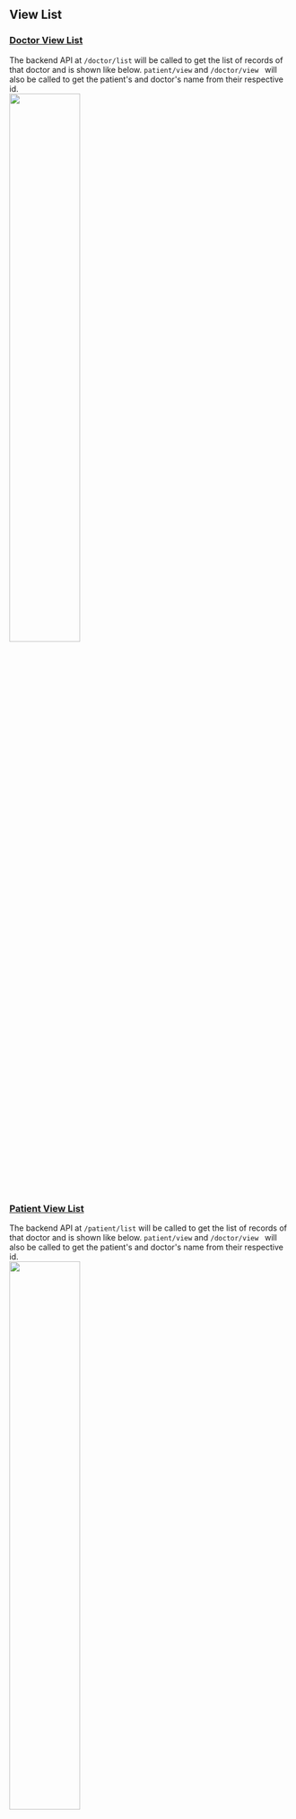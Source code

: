 ## View List
### [Doctor View List](https://github.com/ramaponytails/medicsign/blob/frontend_documentation/frontend/src/view_record/ViewList.js#L44)
The backend API at `/doctor/list` will be called to get the list of records of that doctor and is shown like below. `patient/view` and `/doctor/view ` will also be called to get the patient's and doctor's name from their respective id. <br>
<img src="https://i.imgur.com/t4l7Ufy.png" height=50% width=50%>

### [Patient View List](https://github.com/ramaponytails/medicsign/blob/frontend_documentation/frontend/src/view_record/PatientViewList.js#L44)
The backend API at `/patient/list` will be called to get the list of records of that doctor and is shown like below. `patient/view` and `/doctor/view ` will also be called to get the patient's and doctor's name from their respective id. <br>
<img src="https://i.imgur.com/0DTLuBk.png" height=50% width=50%>

## View Single
The view single component is similar for both the [doctor](https://github.com/ramaponytails/medicsign/blob/frontend_documentation/frontend/src/view_record/ViewSingle.js#L63) and [patient](https://github.com/ramaponytails/medicsign/blob/frontend_documentation/frontend/src/view_record/PatientViewSingle.js#L63) in that it both shows the details of the record and adds the [verify](https://github.com/ramaponytails/medicsign/blob/frontend_documentation/frontend/src/signing/Verify.js#L5) component. <br>
<img src="https://i.imgur.com/sApmjlW.png" height=50% width=50%>
